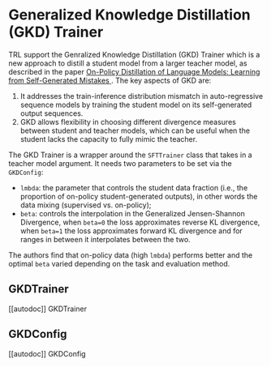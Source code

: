 # Generalized Knowledge Distillation (GKD) Trainer

TRL support the Genralized Knowledge Distillation (GKD) Trainer which is a new approach to distill a student model from a larger teacher model, as described in the paper [On-Policy Distillation of Language Models: Learning from Self-Generated Mistakes
](https://arxiv.org/abs/2306.13649).  The key aspects of GKD are:
1. It addresses the train-inference distribution mismatch in auto-regressive sequence models by training the student model on its self-generated output sequences.
2. GKD allows flexibility in choosing different divergence measures between student and teacher models, which can be useful when the student lacks the capacity to fully mimic the teacher.


The GKD Trainer is a wrapper around the `SFTTrainer` class that takes in a teacher model argument. It needs two parameters to be set via the `GKDConfig`:
* `lmbda`:  the parameter that controls the student data fraction (i.e., the proportion of on-policy student-generated outputs), in other words the data mixing (supervised vs. on-policy);
* `beta`: controls the interpolation in the Generalized Jensen-Shannon Divergence, when `beta=0` the loss approximates reverse KL divergence,  when `beta=1` the loss approximates forward KL divergence and for ranges in between it interpolates between the two.

The authors find that on-policy data (high `lmbda`) performs better and the optimal `beta` varied depending on the task and evaluation method.

## GKDTrainer

[[autodoc]] GKDTrainer

## GKDConfig

[[autodoc]] GKDConfig
